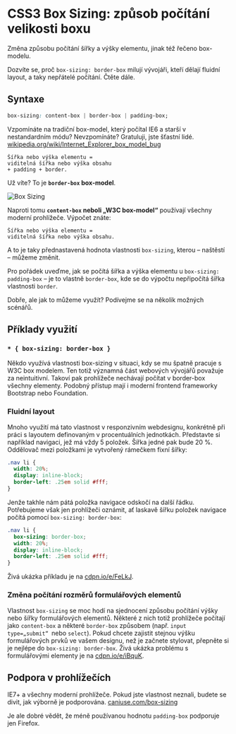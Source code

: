 CSS3 Box Sizing: způsob počítání velikosti boxu
===============================================

Změna způsobu počítání šířky a výšky elementu, jinak též řečeno box-modelu.

<!-- AdSnippet -->

Dozvíte se, proč `box-sizing: border-box` milují vývojáři, kteří dělají fluidní layout, a taky nepřátelé počítání. Čtěte dále.

## Syntaxe

```css
box-sizing: content-box | border-box | padding-box;
```

Vzpomínáte na tradiční box-model, který počítal IE6 a starší v nestandardním módu? Nevzpomínáte? Gratuluji, jste šťastní lidé. [wikipedia.org/wiki/Internet_Explorer_box_model_bug](http://en.wikipedia.org/wiki/Internet_Explorer_box_model_bug)

```
Šířka nebo výška elementu =
viditelná šířka nebo výška obsahu
+ padding + border.
```

Už víte? To je **`border-box` box-model**.

![Box Sizing](dist/images/original/box-sizing.svg)

Naproti tomu **`content-box` neboli „W3C box-model“** používají všechny moderní prohlížeče. Výpočet znáte:

```
Šířka nebo výška elementu =
viditelná šířka nebo výška obsahu.
```

A to je taky přednastavená hodnota vlastnosti `box-sizing`, kterou – naštěstí – můžeme změnit.

<!-- AdSnippet -->

Pro pořádek uveďme, jak se počítá šířka a výška elementu u `box-sizing: padding-box` – je to vlastně `border-box`, kde se do výpočtu nepřipočítá šířka vlastnosti `border`.

Dobře, ale jak to můžeme využít? Podívejme se na několik možných scénářů.

## Příklady využití

### `* { box-sizing: border-box }`

Někdo využívá vlastnosti box-sizing v situaci, kdy se mu špatně pracuje s W3C box modelem. Ten totiž významná část webových vývojářů považuje za neintuitivní. Takoví pak prohlížeče nechávají počítat v border-box všechny elementy. Podobný přístup mají i moderní frontend frameworky Bootstrap nebo Foundation.

### Fluidní layout

Mnoho využití má tato vlastnost v responzivním webdesignu, konkrétně při práci s layoutem definovaným v procentuálních jednotkách. Představte si například navigaci, jež má vždy 5 položek. Šířka jedné pak bude 20 %. Oddělovač mezi položkami je vytvořený rámečkem fixní šířky:

```css
.nav li {
  width: 20%;
  display: inline-block;
  border-left: .25em solid #fff;
}
```

Jenže takhle nám pátá  položka navigace odskočí na další řádku. Potřebujeme však jen prohlížeči oznámit, ať laskavě šířku položek navigace počítá pomocí `box-sizing: border-box`:

```css
.nav li {
  box-sizing: border-box;
  width: 20%;
  display: inline-block;
  border-left: .25em solid #fff;
}
```

Živá ukázka příkladu je na [cdpn.io/e/FeLkJ](http://cdpn.io/e/FeLkJ).


### Změna počítání rozměrů formulářových elementů

Vlastnost `box-sizing` se moc hodí na sjednocení způsobu počítání výšky nebo šířky formulářových elementů. Některé z nich totiž prohlížeče počítají jako `content-box` a některé `border-box` způsobem (např. `input type=„submit“ `nebo `select`). Pokud chcete zajistit stejnou výšku formulářových prvků ve vašem designu, než je začnete stylovat, přepněte si je nejlépe do `box-sizing: border-box`. Živá ukázka problému s formulářovými elementy je na [cdpn.io/e/iBquK](http://cdpn.io/e/iBquK).

## Podpora v prohlížečích

IE7+ a všechny moderní prohlížeče. Pokud jste vlastnost neznali, budete se divit, jak výborně je podporována. [caniuse.com/box-sizing](https://caniuse.com/box-sizing)

Je ale dobré vědět, že méně používanou hodnotu `padding-box` podporuje jen Firefox.


